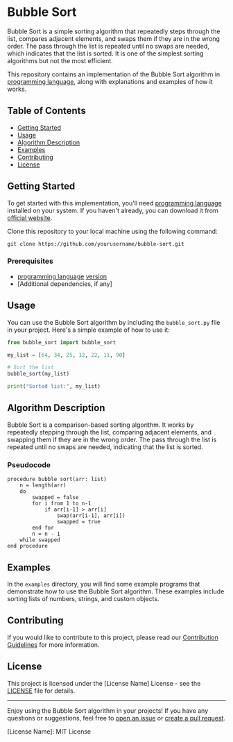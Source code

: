 # Bubble Sort

Bubble Sort is a simple sorting algorithm that repeatedly steps through the list, compares adjacent elements, and swaps them if they are in the wrong order. The pass through the list is repeated until no swaps are needed, which indicates that the list is sorted. It is one of the simplest sorting algorithms but not the most efficient.

This repository contains an implementation of the Bubble Sort algorithm in [programming language], along with explanations and examples of how it works.

## Table of Contents

- [Getting Started](#getting-started)
- [Usage](#usage)
- [Algorithm Description](#algorithm-description)
- [Examples](#examples)
- [Contributing](#contributing)
- [License](#license)

## Getting Started

To get started with this implementation, you'll need [programming language] installed on your system. If you haven't already, you can download it from [official website].

Clone this repository to your local machine using the following command:

``` shell
git clone https://github.com/yourusername/bubble-sort.git
```

### Prerequisites

- [programming language] [version]
- [Additional dependencies, if any]

## Usage

You can use the Bubble Sort algorithm by including the `bubble_sort.py` file in your project. Here's a simple example of how to use it:

```python
from bubble_sort import bubble_sort

my_list = [64, 34, 25, 12, 22, 11, 90]

# Sort the list
bubble_sort(my_list)

print("Sorted list:", my_list)
```

## Algorithm Description

Bubble Sort is a comparison-based sorting algorithm. It works by repeatedly stepping through the list, comparing adjacent elements, and swapping them if they are in the wrong order. The pass through the list is repeated until no swaps are needed, indicating that the list is sorted.

### Pseudocode

```plaintext
procedure bubble sort(arr: list)
    n = length(arr)
    do
        swapped = false
        for i from 1 to n-1
            if arr[i-1] > arr[i]
                swap(arr[i-1], arr[i])
                swapped = true
        end for
        n = n - 1
    while swapped
end procedure
```

## Examples

In the `examples` directory, you will find some example programs that demonstrate how to use the Bubble Sort algorithm. These examples include sorting lists of numbers, strings, and custom objects.

## Contributing

If you would like to contribute to this project, please read our [Contribution Guidelines](CONTRIBUTING.md) for more information.

## License

This project is licensed under the [License Name] License - see the [LICENSE](LICENSE) file for details.

---

Enjoy using the Bubble Sort algorithm in your projects! If you have any questions or suggestions, feel free to [open an issue](https://github.com/yourusername/bubble-sort/issues) or [create a pull request](https://github.com/yourusername/bubble-sort/pulls).

[programming language]: https://www.example.com
[version]: 3.7.0
[official website]: https://www.example.com
[License Name]: MIT License
